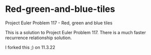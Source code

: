 # Red-green-and-blue-tiles
Project Euler Problem 117 - Red, green and blue tiles

This is a solution to Project Euler Problem 117. There is a much faster recurrence relationship solution.

I forked this ;) on 11.3.22
